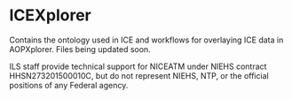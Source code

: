 # ICEXplorer
Contains the ontology used in ICE and workflows for overlaying ICE data in AOPXplorer. Files being updated soon.

ILS staff provide technical support for NICEATM under NIEHS contract HHSN273201500010C, but do not represent NIEHS, NTP, or the official positions of any Federal agency.

